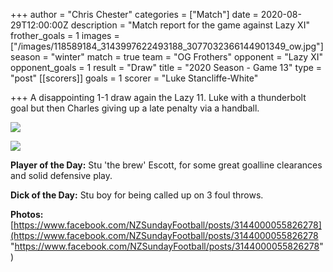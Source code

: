 +++
author = "Chris Chester"
categories = ["Match"]
date = 2020-08-29T12:00:00Z
description = "Match report for the game against Lazy XI"
frother_goals = 1
images = ["/images/118589184_3143997622493188_3077032366144901349_ow.jpg"]
season = "winter"
match = true
team = "OG Frothers"
opponent = "Lazy XI"
opponent_goals = 1
result = "Draw"
title = "2020 Season - Game 13"
type = "post"
[[scorers]]
goals = 1
scorer = "Luke Stancliffe-White"

+++
A disappointing 1-1 draw again the Lazy 11. Luke with a thunderbolt goal but then Charles giving up a late penalty via a handball.

![](/images/118290441_3143997445826539_6634291779400765140_o.jpg)

![](/images/118649220_3143997552493195_7216506147707028397_o.jpg)

**Player of the Day:** Stu 'the brew' Escott, for some great goalline clearances and solid defensive play.

**Dick of the Day:** Stu boy for being called up on 3 foul throws.

**Photos:** [https://www.facebook.com/NZSundayFootball/posts/3144000055826278](https://www.facebook.com/NZSundayFootball/posts/3144000055826278 "https://www.facebook.com/NZSundayFootball/posts/3144000055826278")